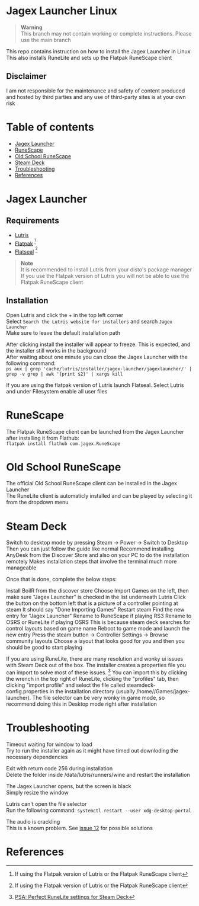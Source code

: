 # Jagex Launcher Linux

> **Warning**<br>
> This branch may not contain working or complete instructions. Please use the main branch

This repo contains instruction on how to install the Jagex Launcher in Linux<br>
This also installs RuneLite and sets up the Flatpak RuneScape client<br>

## Disclaimer

I am not responsible for the maintenance and safety of content produced and hosted by third parties and any use of third-party sites is at your own risk

# Table of contents

- [Jagex Launcher](#jagex-launcher)
- [RuneScape](#runescape)
- [Old School RuneScape](#old-school-runescape)
- [Steam Deck](#steam-deck)
- [Troubleshooting](#troubleshooting)
- [References](#references)

# Jagex Launcher

## Requirements

- [Lutris](https://lutris.net/downloads)
- [Flatpak](https://www.flatpak.org/setup) <sup title="If using the Flatpak version of Lutris or the Flatpak RuneScape client">[^1]</sup>
- [Flatseal](https://flathub.org/apps/com.github.tchx84.Flatseal) <sup title="If using the Flatpak version of Lutris or the Flatpak RuneScape client">[^1]</sup>

> **Note**<br>
> It is recommended to install Lutris from your disto's package manager<br>
> If you use the Flatpak version of Lutris you will not be able to use the Flatpak RuneScape client


## Installation
Open Lutris and click the + in the top left corner<br>
Select `Search the Lutris website for installers` and search `Jagex Launcher`<br>
Make sure to leave the default installation path

After clicking install the installer will appear to freeze. This is expected, and the installer still works in the background<br>
After waiting about one minute you can close the Jagex Launcher with the following command:<br>
```ps aux | grep 'cache/lutris/installer/jagex-launcher/jagexlauncher/' | grep -v grep | awk '{print $2}' | xargs kill```

If you are using the flatpak version of Lutris launch Flatseal. Select Lutris and under Filesystem enable all user files<br>

# RuneScape

<!---The official RuneScape client can be downloaded from the Jagex Launcher<br>--->
The Flatpak RuneScape client can be launched from the Jagex Launcher after installing it from Flathub:<br>
```flatpak install flathub com.jagex.RuneScape```<br>
<!---
> **Note**<br>
> If you install the official RuneScape client it will overwrite the symbolic link needed to run the Flatpak RuneScape client<br>
> You can create the symbolic link with the following command:<br>
```cd $HOME/Games/jagex-launcher/drive_c/Program\ Files\ \(x86\)/Jagex\ Launcher/Games/RuneScape/ && ln -s RuneScape.sh RuneScape.exe```<br>--->

# Old School RuneScape

The official Old School RuneScape client can be installed in the Jagex Launcher<br>
The RuneLite client is automaticly installed and can be played by selecting it from the dropdown menu

# Steam Deck
Switch to desktop mode by pressing Steam -> Power -> Switch to Desktop
Then you can just follow the guide like normal
Recommend installing AnyDesk from the Discover Store and also on your PC to do the installation remotely
Makes installation steps that involve the terminal much more manageable

Once that is done, complete the below steps:

Install BoilR from the discover store
Choose Import Games on the left, then make sure "Jagex Launcher" is checked in the list underneath Lutris
Click the button on the bottom left that is a picture of a controller pointing at steam
It should say "Done Importing Games"
Restart steam
Find the new entry for "Jagex Launcher"
Rename to RuneScape if playing RS3
Rename to OSRS or RuneLite if playing OSRS
This is because steam deck searches for control layouts based on game name
Reboot to game mode and launch the new entry
Press the steam button -> Controller Settings -> Browse community layouts
Choose a layout that looks good for you and then you should be good to start playing

If you are using RuneLite, there are many resolution and wonky ui issues with Steam Deck out of the box. The installer creates a properties file you can import to solve most of these issues. [^2] You can import this by clicking the wrench in the top right of RuneLite, clicking the "profiles" tab, then clicking "import profile" and select the file called steamdeck-config.properties in the installation directory (usually /home/<user>/Games/jagex-launcher). The file selector can be very wonky in game mode, so recommend doing this in Desktop mode right after installation

# Troubleshooting
  
Timeout waiting for window to load<br>
Try to run the installer again as it might have timed out downloding the necessary dependencies<br>

Exit with return code 256 during installation<br>
Delete the folder inside /data/lutris/runners/wine and restart the installation<br>

The Jagex Launcher opens, but the screen is black<br>
Simply resize the window<br>

Lutris can't open the file selector<br>
Run the following command: `systemctl restart --user xdg-desktop-portal`<br>

The audio is crackling<br>
This is a known problem. See [issue 12](https://github.com/TormStorm/jagex-launcher-linux/issues/12) for possible solutions<br>

# References
[^1]: If using the Flatpak version of Lutris or the Flatpak RuneScape client
[^2]: [PSA: Perfect RuneLite settings for Steam Deck](https://www.reddit.com/r/2007scape/comments/yzbuwc/psa_perfect_runelite_settings_for_steam_deck)

